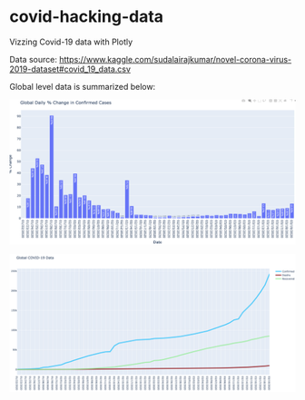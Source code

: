# covid-hacking-data
Vizzing Covid-19 data with Plotly

Data source: https://www.kaggle.com/sudalairajkumar/novel-corona-virus-2019-dataset#covid_19_data.csv

Global level data is summarized below:

![Image description](https://github.com/datavizhokie/covid-hacking-data/blob/master/Global%20Daily%20%25%20Chg.png)

![Image description](https://github.com/datavizhokie/covid-hacking-data/blob/master/Global%20Times%20Series.png)
